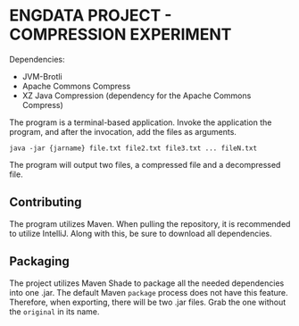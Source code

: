 # ENGDATA PROJECT - COMPRESSION EXPERIMENT

Dependencies:
- JVM-Brotli
- Apache Commons Compress
- XZ Java Compression (dependency for the Apache Commons Compress)

The program is a terminal-based application. Invoke the application the program, and after the invocation, add the files
as arguments.

`java -jar {jarname} file.txt file2.txt file3.txt ... fileN.txt`

The program will output two files, a compressed file and a decompressed file. 

## Contributing
The program utilizes Maven. When pulling the repository, it is recommended to utilize IntelliJ. Along with this, be sure to download all dependencies. 

## Packaging 
The project utilizes Maven Shade to package all the needed dependencies into one .jar. The default Maven `package` process does not have this feature. Therefore, when exporting, there will be two .jar files. Grab the one without the `original` in its name.
